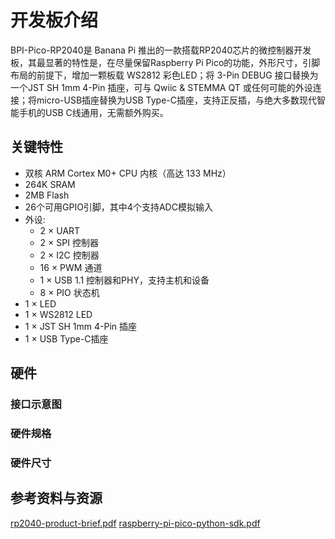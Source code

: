 # 开发板介绍
BPI-Pico-RP2040是 Banana Pi 推出的一款搭载RP2040芯片的微控制器开发板，其最显著的特性是，在尽量保留Raspberry Pi Pico的功能，外形尺寸，引脚布局的前提下，增加一颗板载 WS2812 彩色LED；将 3-Pin DEBUG 接口替换为一个JST SH 1mm 4-Pin 插座，可与 Qwiic & STEMMA QT 或任何可能的外设连接；将micro-USB插座替换为USB Type-C插座，支持正反插，与绝大多数现代智能手机的USB C线通用，无需额外购买。

## 关键特性

- 双核 ARM Cortex M0+ CPU 内核（高达 133 MHz）
- 264K SRAM
- 2MB Flash
- 26个可用GPIO引脚，其中4个支持ADC模拟输入
- 外设:
  - 2 × UART
  - 2 × SPI 控制器
  - 2 × I2C 控制器
  - 16 × PWM 通道
  - 1 × USB 1.1 控制器和PHY，支持主机和设备
  - 8 × PIO 状态机
- 1 × LED
- 1 × WS2812 LED
- 1 × JST SH 1mm 4-Pin 插座
- 1 × USB Type-C插座

## 硬件

### 接口示意图


### 硬件规格


### 硬件尺寸


## 参考资料与资源

[rp2040-product-brief.pdf](https://datasheets.raspberrypi.com/rp2040/rp2040-product-brief.pdf)
[raspberry-pi-pico-python-sdk.pdf](https://datasheets.raspberrypi.com/pico/raspberry-pi-pico-python-sdk.pdf)
